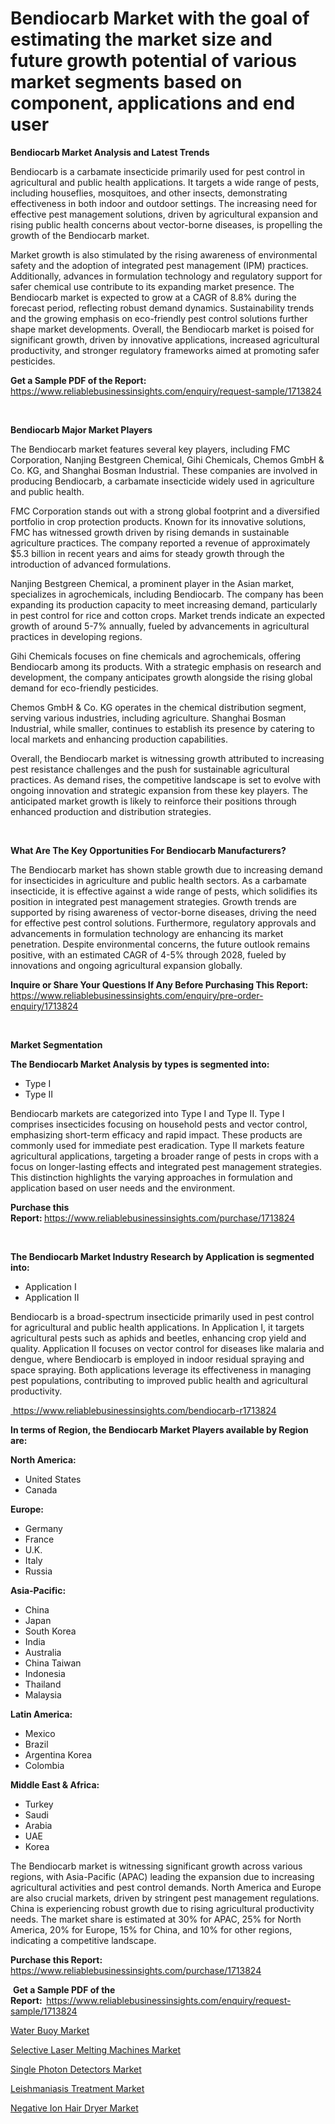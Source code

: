 <p><h1>Bendiocarb Market with the goal of estimating the market size and future growth potential of various market segments based on component, applications and end user</h1></p><p><strong>Bendiocarb Market Analysis and Latest Trends</strong></p>
<p><p>Bendiocarb is a carbamate insecticide primarily used for pest control in agricultural and public health applications. It targets a wide range of pests, including houseflies, mosquitoes, and other insects, demonstrating effectiveness in both indoor and outdoor settings. The increasing need for effective pest management solutions, driven by agricultural expansion and rising public health concerns about vector-borne diseases, is propelling the growth of the Bendiocarb market.</p><p>Market growth is also stimulated by the rising awareness of environmental safety and the adoption of integrated pest management (IPM) practices. Additionally, advances in formulation technology and regulatory support for safer chemical use contribute to its expanding market presence. The Bendiocarb market is expected to grow at a CAGR of 8.8% during the forecast period, reflecting robust demand dynamics. Sustainability trends and the growing emphasis on eco-friendly pest control solutions further shape market developments. Overall, the Bendiocarb market is poised for significant growth, driven by innovative applications, increased agricultural productivity, and stronger regulatory frameworks aimed at promoting safer pesticides.</p></p>
<p><strong>Get a Sample PDF of the Report:&nbsp;</strong> <a href="https://www.reliablebusinessinsights.com/enquiry/request-sample/1713824?utm_campaign=1121&utm_medium=2&utm_source=Github&utm_content=ia&utm_term=22102024&utm_id=bendiocarb">https://www.reliablebusinessinsights.com/enquiry/request-sample/1713824</a></p>
<p>&nbsp;</p>
<p><strong>Bendiocarb Major Market Players</strong></p>
<p><p>The Bendiocarb market features several key players, including FMC Corporation, Nanjing Bestgreen Chemical, Gihi Chemicals, Chemos GmbH & Co. KG, and Shanghai Bosman Industrial. These companies are involved in producing Bendiocarb, a carbamate insecticide widely used in agriculture and public health.</p><p>FMC Corporation stands out with a strong global footprint and a diversified portfolio in crop protection products. Known for its innovative solutions, FMC has witnessed growth driven by rising demands in sustainable agriculture practices. The company reported a revenue of approximately $5.3 billion in recent years and aims for steady growth through the introduction of advanced formulations.</p><p>Nanjing Bestgreen Chemical, a prominent player in the Asian market, specializes in agrochemicals, including Bendiocarb. The company has been expanding its production capacity to meet increasing demand, particularly in pest control for rice and cotton crops. Market trends indicate an expected growth of around 5-7% annually, fueled by advancements in agricultural practices in developing regions.</p><p>Gihi Chemicals focuses on fine chemicals and agrochemicals, offering Bendiocarb among its products. With a strategic emphasis on research and development, the company anticipates growth alongside the rising global demand for eco-friendly pesticides.</p><p>Chemos GmbH & Co. KG operates in the chemical distribution segment, serving various industries, including agriculture. Shanghai Bosman Industrial, while smaller, continues to establish its presence by catering to local markets and enhancing production capabilities.</p><p>Overall, the Bendiocarb market is witnessing growth attributed to increasing pest resistance challenges and the push for sustainable agricultural practices. As demand rises, the competitive landscape is set to evolve with ongoing innovation and strategic expansion from these key players. The anticipated market growth is likely to reinforce their positions through enhanced production and distribution strategies.</p></p>
<p>&nbsp;</p>
<p><strong>What Are The Key Opportunities For Bendiocarb Manufacturers?</strong></p>
<p><p>The Bendiocarb market has shown stable growth due to increasing demand for insecticides in agriculture and public health sectors. As a carbamate insecticide, it is effective against a wide range of pests, which solidifies its position in integrated pest management strategies. Growth trends are supported by rising awareness of vector-borne diseases, driving the need for effective pest control solutions. Furthermore, regulatory approvals and advancements in formulation technology are enhancing its market penetration. Despite environmental concerns, the future outlook remains positive, with an estimated CAGR of 4-5% through 2028, fueled by innovations and ongoing agricultural expansion globally.</p></p>
<p><strong>Inquire or Share Your Questions If Any Before Purchasing This Report:</strong> <a href="https://www.reliablebusinessinsights.com/enquiry/pre-order-enquiry/1713824?utm_campaign=1121&utm_medium=2&utm_source=Github&utm_content=ia&utm_term=22102024&utm_id=bendiocarb">https://www.reliablebusinessinsights.com/enquiry/pre-order-enquiry/1713824</a></p>
<p>&nbsp;</p>
<p><strong>Market Segmentation</strong></p>
<p><strong>The Bendiocarb Market Analysis by types is segmented into:</strong></p>
<p><ul><li>Type I</li><li>Type II</li></ul></p>
<p><p>Bendiocarb markets are categorized into Type I and Type II. Type I comprises insecticides focusing on household pests and vector control, emphasizing short-term efficacy and rapid impact. These products are commonly used for immediate pest eradication. Type II markets feature agricultural applications, targeting a broader range of pests in crops with a focus on longer-lasting effects and integrated pest management strategies. This distinction highlights the varying approaches in formulation and application based on user needs and the environment.</p></p>
<p><strong>Purchase this Report:&nbsp;</strong><a href="https://www.reliablebusinessinsights.com/purchase/1713824?utm_campaign=1121&utm_medium=2&utm_source=Github&utm_content=ia&utm_term=22102024&utm_id=bendiocarb">https://www.reliablebusinessinsights.com/purchase/1713824</a></p>
<p>&nbsp;</p>
<p><strong>The Bendiocarb Market Industry Research by Application is segmented into:</strong></p>
<p><ul><li>Application I</li><li>Application II</li></ul></p>
<p><p>Bendiocarb is a broad-spectrum insecticide primarily used in pest control for agricultural and public health applications. In Application I, it targets agricultural pests such as aphids and beetles, enhancing crop yield and quality. Application II focuses on vector control for diseases like malaria and dengue, where Bendiocarb is employed in indoor residual spraying and space spraying. Both applications leverage its effectiveness in managing pest populations, contributing to improved public health and agricultural productivity.</p></p>
<p><a href="https://www.reliablebusinessinsights.com/bendiocarb-r1713824?utm_campaign=1121&utm_medium=2&utm_source=Github&utm_content=ia&utm_term=22102024&utm_id=bendiocarb">&nbsp;https://www.reliablebusinessinsights.com/bendiocarb-r1713824</a></p>
<p><strong>In terms of Region, the Bendiocarb Market Players available by Region are:</strong></p>
<p>
    <p> <strong> North America: </strong>
        <ul>
            <li>United States</li>
            <li>Canada</li>
        </ul>
        </p> 
    <p> <strong> Europe: </strong>
        <ul>
            <li>Germany</li>
            <li>France</li>
            <li>U.K.</li>
            <li>Italy</li>
            <li>Russia</li>
        </ul>
        </p> 
    <p> <strong> Asia-Pacific: </strong>
        <ul>
            <li>China</li>
            <li>Japan</li>
            <li>South Korea</li>
            <li>India</li>
            <li>Australia</li>
            <li>China Taiwan</li>
            <li>Indonesia</li>
            <li>Thailand</li>
            <li>Malaysia</li>
        </ul>
        </p> 
    <p> <strong> Latin America: </strong>
        <ul>
            <li>Mexico</li>
            <li>Brazil</li>
            <li>Argentina Korea</li>
            <li>Colombia</li>
        </ul>
        </p> 
    <p> <strong> Middle East & Africa: </strong>
        <ul>
            <li>Turkey</li>
            <li>Saudi</li>
            <li>Arabia</li>
            <li>UAE</li>
            <li>Korea</li>
        </ul>
    </p>
    </p>
<p><p>The Bendiocarb market is witnessing significant growth across various regions, with Asia-Pacific (APAC) leading the expansion due to increasing agricultural activities and pest control demands. North America and Europe are also crucial markets, driven by stringent pest management regulations. China is experiencing robust growth due to rising agricultural productivity needs. The market share is estimated at 30% for APAC, 25% for North America, 20% for Europe, 15% for China, and 10% for other regions, indicating a competitive landscape.</p></p>
<p><strong>Purchase this Report: </strong><a href="https://www.reliablebusinessinsights.com/purchase/1713824?utm_campaign=1121&utm_medium=2&utm_source=Github&utm_content=ia&utm_term=22102024&utm_id=bendiocarb">https://www.reliablebusinessinsights.com/purchase/1713824</a></p>
<p>&nbsp;<strong>Get a Sample PDF of the Report:&nbsp;&nbsp;</strong><a href="https://www.reliablebusinessinsights.com/enquiry/request-sample/1713824?utm_campaign=1121&utm_medium=2&utm_source=Github&utm_content=ia&utm_term=22102024&utm_id=bendiocarb">https://www.reliablebusinessinsights.com/enquiry/request-sample/1713824</a></p>
<p><strong></strong></p>
<p><p><a href="https://github.com/wendisyqf/Market-Research-Report-List-1/blob/main/water-buoy-market.md?utm_campaign=1121&utm_medium=2&utm_source=Github&utm_content=ia&utm_term=22102024&utm_id=bendiocarb">Water Buoy Market</a></p><p><a href="https://issuu.com/reportprime-2/docs/selective-laser-melting-machines-ma_2a7e17525efbf3?utm_campaign=1121&utm_medium=2&utm_source=Github&utm_content=ia&utm_term=22102024&utm_id=bendiocarb">Selective Laser Melting Machines Market</a></p><p><a href="https://issuu.com/reportprime-2/docs/single-photon-detectors-market-size_7affce78b8e311?utm_campaign=1121&utm_medium=2&utm_source=Github&utm_content=ia&utm_term=22102024&utm_id=bendiocarb">Single Photon Detectors Market</a></p><p><a href="https://www.linkedin.com/pulse/in-depth-analysis-global-leishmaniasis-treatment-market-dwwmc?utm_campaign=1121&utm_medium=2&utm_source=Github&utm_content=ia&utm_term=22102024&utm_id=bendiocarb">Leishmaniasis Treatment Market</a></p><p><a href="https://github.com/brindal51/Market-Research-Report-List-1/blob/main/negative-ion-hair-dryer-market.md?utm_campaign=1121&utm_medium=2&utm_source=Github&utm_content=ia&utm_term=22102024&utm_id=bendiocarb">Negative Ion Hair Dryer Market</a></p></p>